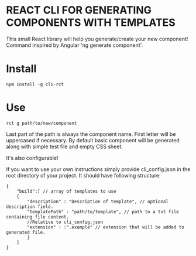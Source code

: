 # REACT CLI FOR GENERATING COMPONENTS WITH TEMPLATES

This small React library will help you generate/create your new component!
Command inspired by Angular 'ng generate component'.

# Install

```npm install -g cli-rct```

# Use

```rct g path/to/new/component```

Last part of the path is always the component name. First letter will be uppercased if necessary.
By default basic component will be generated along with simple test file and empty CSS sheet.

It's also configurable!

If you want to use your own instructions simply provide cli_config.json in the root directory of your project. It should have following structure:

```
{
    "build":[ // array of templates to use
    {
        "description" : "Description of template", // optional description field.
        "templatePath" : "path/to/template", // path to a txt file containing file content.
        //Relative to cli_config.json
        "extension" : :".example" // extension that will be added to generated file.
        }
    ]
}

```

